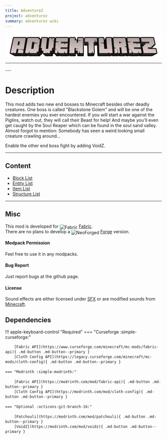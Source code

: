 ```yaml
---
title: AdventureZ
project: adventurez
summary: adventurez wiki
---
```

<script src="/wiki/javascripts/data.js"></script>
<script src="/wiki/javascripts/sidebar.js" id="adventurez"></script>

![AdventureZ Banner](../../assets/general/banner/adventurezbanner.png)

---
<div id="showcase-gallery" modid="adventurez" image_1="adventurez_image_1" image_2="adventurez_image_2" image_3="adventurez_image_3" image_4="adventurez_image_4"></div>
<script src="/wiki/javascripts/showcase.js"></script>
---

# Description
This mod adds two new end bosses to Minecraft besides other deadly creatures. One boss is called "Blackstone Golem" and will be one of the hardest enemies you ever encountered. If you will start a war against the Piglins, watch out, they will call their Beast for help! And maybe you'll even get caught by the Soul Reaper which can be found in the soul sand valley. Almost forgot to mention: Somebody has seen a weird looking small creature crawling around...

Enable the other end boss fight by adding VoidZ.

---
## Content
- [Block List](/wiki/mods/AdventureZ/Blocks/#list-of-blocks)
- [Entity List](/wiki/mods/AdventureZ/Entities/#list-of-entities)
- [Item List](/wiki/mods/AdventureZ/Items/#list-of-items)
- [Structure List](/wiki/mods/AdventureZ/Structures/#list-of-structures)
  
---
## Misc
This mod is developed for <img src="https://fabricmc.net/assets/logo.png" alt="Fabric" width="16" height="16" style="position: relative; top: 3px;"> [Fabric](https://fabricmc.net/).  
There are no plans to develop a <img src="https://neoforged.net/img/authors/neoforged.png" alt="NeoForged" width="16" height="16" style="position: relative; top: 3px;"> [Forge](https://neoforged.net/) version.  

#### Modpack Permission
Feel free to use it in any modpacks.  

#### Bug Report
Just report bugs at the github page.  

#### License
Sound effects are either licensed under [SFX](https://audiojungle.net/licenses/terms/audio_sfx_media_single) or are modified sounds from [Minecraft](https://www.minecraft.net/en-us).

## Dependencies

!!! apple-keyboard-control "Required"
    === "Curseforge :simple-curseforge:"

        [Fabric API](https://www.curseforge.com/minecraft/mc-mods/fabric-api){ .md-button .md-button--primary }
        [Cloth Config API](https://legacy.curseforge.com/minecraft/mc-mods/cloth-config){ .md-button .md-button--primary }

    === "Modrinth :simple-modrinth:"

        [Fabric API](https://modrinth.com/mod/fabric-api){ .md-button .md-button--primary }
        [Cloth Config API](https://modrinth.com/mod/cloth-config){ .md-button .md-button--primary }

    === "Optional :octicons-git-branch-16:"

        [Patchouli](https://modrinth.com/mod/patchouli){ .md-button .md-button--primary }
        [VoidZ](https://modrinth.com/mod/voidz){ .md-button .md-button--primary }
